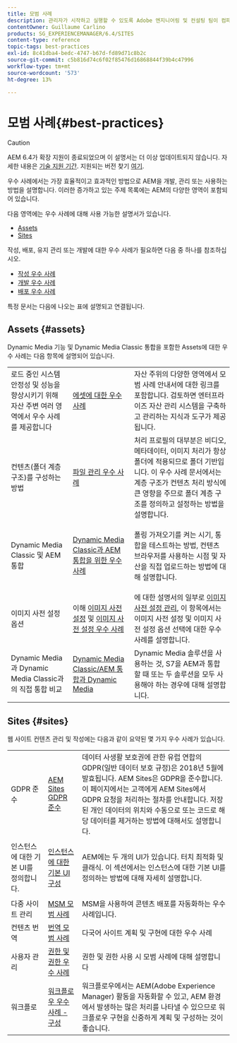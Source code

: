 ```yaml
---
title: 모범 사례
description: 관리자가 시작하고 실행할 수 있도록 Adobe 엔지니어링 및 컨설팅 팀이 컴파일한 Adobe Experience Manager 우수 사례에 대해 알아보십시오.
contentOwner: Guillaume Carlino
products: SG_EXPERIENCEMANAGER/6.4/SITES
content-type: reference
topic-tags: best-practices
exl-id: 8c41dba4-bedc-4747-b67d-fd89d71c8b2c
source-git-commit: c5b816d74c6f02f85476d16868844f39b4c47996
workflow-type: tm+mt
source-wordcount: '573'
ht-degree: 13%

---
```


# 모범 사례{#best-practices}

>[!CAUTION]
>
>AEM 6.4가 확장 지원이 종료되었으며 이 설명서는 더 이상 업데이트되지 않습니다. 자세한 내용은 [기술 지원 기간](https://helpx.adobe.com/kr/support/programs/eol-matrix.html). 지원되는 버전 찾기 [여기](https://experienceleague.adobe.com/docs/).

우수 사례에서는 가장 효율적이고 효과적인 방법으로 AEM을 개발, 관리 또는 사용하는 방법을 설명합니다. 이러한 증가하고 있는 주제 목록에는 AEM의 다양한 영역이 포함되어 있습니다.

다음 영역에는 우수 사례에 대해 사용 가능한 설명서가 있습니다.

* [Assets](#assets)
* [Sites](#sites)

작성, 배포, 유지 관리 또는 개발에 대한 우수 사례가 필요하면 다음 중 하나를 참조하십시오.

* [작성 우수 사례](/help/sites-authoring/best-practices.md)
* [개발 우수 사례](/help/sites-developing/best-practices.md)
* [배포 우수 사례](/help/sites-deploying/best-practices.md)

특정 문서는 다음에 나오는 표에 설명되고 연결됩니다.

## Assets {#assets}

Dynamic Media 기능 및 Dynamic Media Classic 통합을 포함한 Assets에 대한 우수 사례는 다음 항목에 설명되어 있습니다.

<table> 
 <tbody>
  <tr>
   <td>로드 중인 시스템 안정성 및 성능을 향상시키기 위해 자산 주변 여러 영역에서 우수 사례를 제공합니다</td> 
   <td><a href="/help/assets/organize-assets.md">에셋에 대한 우수 사례</a></td> 
   <td>자산 주위의 다양한 영역에서 모범 사례 안내서에 대한 링크를 포함합니다. 검토하면 엔터프라이즈 자산 관리 시스템을 구축하고 관리하는 지식과 도구가 제공됩니다.</td> 
  </tr>
  <tr>
   <td>컨텐츠(폴더 계층 구조)를 구성하는 방법</td> 
   <td><a href="/help/assets/organize-assets.md">파일 관리 우수 사례</a></td> 
   <td>처리 프로필의 대부분은 비디오, 메타데이터, 이미지 처리가 항상 폴더에 적용되므로 폴더 기반입니다. 이 우수 사례 문서에서는 계층 구조가 컨텐츠 처리 방식에 큰 영향을 주므로 폴더 계층 구조를 정의하고 설정하는 방법을 설명합니다. </td> 
  </tr>
  <tr>
   <td>Dynamic Media Classic 및 AEM 통합</td> 
   <td><a href="/help/sites-administering/scene7.md#best-practices-for-integrating-scene-with-aem">Dynamic Media Classic과 AEM 통합을 위한 우수 사례</a></td> 
   <td><p>폴링 가져오기를 켜는 시기, 통합을 테스트하는 방법, 컨텐츠 브라우저를 사용하는 시점 및 자산을 직접 업로드하는 방법에 대해 설명합니다.</p> </td> 
  </tr>
  <tr>
   <td>이미지 사전 설정 옵션</td> 
   <td>이해 <a href="/help/assets/managing-image-presets.md#understanding-image-presets">이미지 사전 설정</a> 및 <a href="/help/assets/managing-image-presets.md#image-preset-options">이미지 사전 설정 우수 사례</a></td> 
   <td>에 대한 설명서의 일부로 <a href="/help/assets/managing-image-presets.md">이미지 사전 설정 관리</a>, 이 항목에서는 이미지 사전 설정 및 이미지 사전 설정 옵션 선택에 대한 우수 사례를 설명합니다.</td> 
  </tr>
  <tr>
   <td>Dynamic Media과 Dynamic Media Classic과의 직접 통합 비교</td> 
   <td><a href="/help/sites-administering/scene7.md#aem-scene-integration-versus-dynamic-media">Dynamic Media Classic/AEM 통합과 Dynamic Media</a></td> 
   <td>Dynamic Media 솔루션을 사용하는 것, S7을 AEM과 통합할 때 또는 두 솔루션을 모두 사용해야 하는 경우에 대해 설명합니다.</td> 
  </tr>
 </tbody>
</table>

## Sites {#sites}

웹 사이트 컨텐츠 관리 및 작성에는 다음과 같이 요약된 몇 가지 우수 사례가 있습니다.

<table> 
 <tbody>
  <tr>
   <td>GDPR 준수</td> 
   <td><a href="/help/sites-administering/gdpr-compliance-sites.md">AEM Sites GDPR 준수</a></td> 
   <td>데이터 사생활 보호권에 관한 유럽 연합의 GDPR(일반 데이터 보호 규정)은 2018년 5월에 발효됩니다. AEM Sites은 GDPR을 준수합니다. 이 페이지에서는 고객에게 AEM Sites에서 GDPR 요청을 처리하는 절차를 안내합니다. 저장된 개인 데이터의 위치와 수동으로 또는 코드로 해당 데이터를 제거하는 방법에 대해서도 설명합니다.</td> 
  </tr>
  <tr>
   <td>인스턴스에 대한 기본 UI를 정의합니다.</td> 
   <td><p><a href="/help/sites-authoring/select-ui.md#configuring-the-default-ui-for-your-instance">인스턴스에 대한 기본 UI 구성</a></p> </td> 
   <td>AEM에는 두 개의 UI가 있습니다. 터치 최적화 및 클래식. 이 섹션에서는 인스턴스에 대한 기본 UI를 정의하는 방법에 대해 자세히 설명합니다.</td> 
  </tr>
  <tr>
   <td>다중 사이트 관리</td> 
   <td><a href="/help/sites-administering/msm-best-practices.md">MSM 모범 사례</a></td> 
   <td>MSM을 사용하여 콘텐츠 배포를 자동화하는 우수 사례입니다. </td> 
  </tr>
  <tr>
   <td>컨텐츠 번역</td> 
   <td><a href="/help/sites-administering/tc-bp.md">번역 모범 사례</a></td> 
   <td>다국어 사이트 계획 및 구현에 대한 우수 사례</td> 
  </tr>
  <tr>
   <td>사용자 관리</td> 
   <td><a href="/help/sites-administering/security.md#best-practices">권한 및 권한 우수 사례</a></td> 
   <td>권한 및 권한 사용 시 모범 사례에 대해 설명합니다 </td> 
  </tr>
  <tr>
   <td>워크플로</td> 
   <td><a href="/help/sites-developing/workflows-best-practices.md#configuration">워크플로우 우수 사례 - 구성</a></td> 
   <td>워크플로우에서는 AEM(Adobe Experience Manager) 활동을 자동화할 수 있고, AEM 환경에서 발생하는 많은 처리를 나타낼 수 있으므로 워크플로우 구현을 신중하게 계획 및 구성하는 것이 좋습니다.</td> 
  </tr>
 </tbody>
</table>
